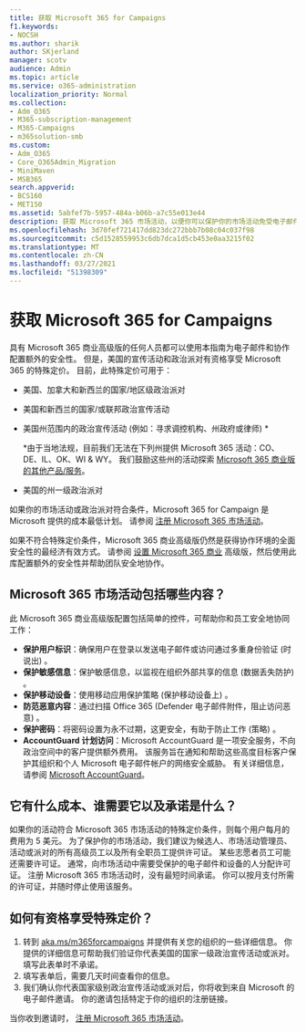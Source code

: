 ```yaml
---
title: 获取 Microsoft 365 for Campaigns
f1.keywords:
- NOCSH
ms.author: sharik
author: SKjerland
manager: scotv
audience: Admin
ms.topic: article
ms.service: o365-administration
localization_priority: Normal
ms.collection:
- Adm_O365
- M365-subscription-management
- M365-Campaigns
- m365solution-smb
ms.custom:
- Adm_O365
- Core_O365Admin_Migration
- MiniMaven
- MSB365
search.appverid:
- BCS160
- MET150
ms.assetid: 5abfef7b-5957-484a-b06b-a7c55e013e44
description: 获取 Microsoft 365 市场活动，以便你可以保护你的市场活动免受电子邮件、数据和通信的网络安全威胁。
ms.openlocfilehash: 3d70fef721417dd823dc272bbb7b08c04c037f98
ms.sourcegitcommit: c5d1528559953c6db7dca1d5cb453e0aa3215f02
ms.translationtype: MT
ms.contentlocale: zh-CN
ms.lasthandoff: 03/27/2021
ms.locfileid: "51398309"
---
```

# <a name="get-microsoft-365-for-campaigns"></a>获取 Microsoft 365 for Campaigns

具有 Microsoft 365 商业高级版的任何人员都可以使用本指南为电子邮件和协作配置额外的安全性。 但是，美国的宣传活动和政治派对有资格享受 Microsoft 365 的特殊定价。 目前，此特殊定价可用于：

- 美国、加拿大和新西兰的国家/地区级政治派对
- 美国和新西兰的国家/或联邦政治宣传活动
- 美国州范围内的政治宣传活动 (例如：寻求调控机构、州政府或律师) *

    *由于当地法规，目前我们无法在下列州提供 Microsoft 365 活动：CO、DE、IL、OK、WI & WY。 我们鼓励这些州的活动探索 [Microsoft 365 商业版的其他产品/服务](https://www.office.com/business)。

- 美国的州一级政治派对

如果你的市场活动或政治派对符合条件，Microsoft 365 for Campaign 是 Microsoft 提供的成本最低计划。 请参阅 [注册 Microsoft 365 市场活动](m365-campaigns-sign-up.md)。  

如果不符合特殊定价条件，Microsoft 365 商业高级版仍然是获得协作环境的全面安全性的最经济有效方式。 请参阅 [设置 Microsoft 365 商业](../business/set-up.md?toc=/microsoft-365/campaigns/toc.json&bc=/microsoft-365/campaigns/breadcrumb/toc.json) 高级版，然后使用此库配置额外的安全性并帮助团队安全地协作。

## <a name="what-does-microsoft-365-for-campaigns-include"></a>Microsoft 365 市场活动包括哪些内容？

此 Microsoft 365 商业高级版配置包括简单的控件，可帮助你和员工安全地协同工作：

- **保护用户标识**：确保用户在登录以发送电子邮件或访问通过多重身份验证 (时说出) 。
- **保护敏感信息**：保护敏感信息，以监视在组织外部共享的信息 (数据丢失防护) 。
- **保护移动设备**：使用移动应用保护策略 (保护移动设备上) 。
- **防范恶意内容**：通过扫描 Office 365 (Defender 电子邮件附件，阻止访问恶意) 。
- **保护密码**：将密码设置为永不过期，这更安全，有助于防止工作 (策略) 。
- **AccountGuard 计划访问**：Microsoft AccountGuard 是一项安全服务，不向政治空间中的客户提供额外费用。 该服务旨在通知和帮助这些高度目标客户保护其组织和个人 Microsoft 电子邮件帐户的网络安全威胁。 有关详细信息，请参阅 [Microsoft AccountGuard](https://www.microsoftaccountguard.com/)。

## <a name="what-does-it-cost-who-needs-it-and-what-is-the-commitment"></a>它有什么成本、谁需要它以及承诺是什么？

如果你的活动符合 Microsoft 365 市场活动的特殊定价条件，则每个用户每月的费用为 5 美元。
为了保护你的市场活动，我们建议为候选人、市场活动管理员、活动或派对的所有高级员工以及所有全职员工提供许可证。 某些志愿者员工可能还需要许可证。 通常，向市场活动中需要受保护的电子邮件和设备的人分配许可证。
注册 Microsoft 365 市场活动时，没有最短时间承诺。 你可以按月支付所需的许可证，并随时停止使用该服务。

## <a name="how-do-i-qualify-for-special-pricing"></a>如何有资格享受特殊定价？

1. 转到 [aka.ms/m365forcampaigns](https://aka.ms/m365forcampaigns/) 并提供有关您的组织的一些详细信息。 你提供的详细信息可帮助我们验证你代表美国的国家一级政治宣传活动或派对。 填写此表单时不承诺。
2. 填写表单后，需要几天时间查看你的信息。
3. 我们确认你代表国家级别政治宣传活动或派对后，你将收到来自 Microsoft 的电子邮件邀请。 你的邀请包括特定于你的组织的注册链接。

当你收到邀请时， [注册 Microsoft 365 市场活动](m365-campaigns-sign-up.md)。
